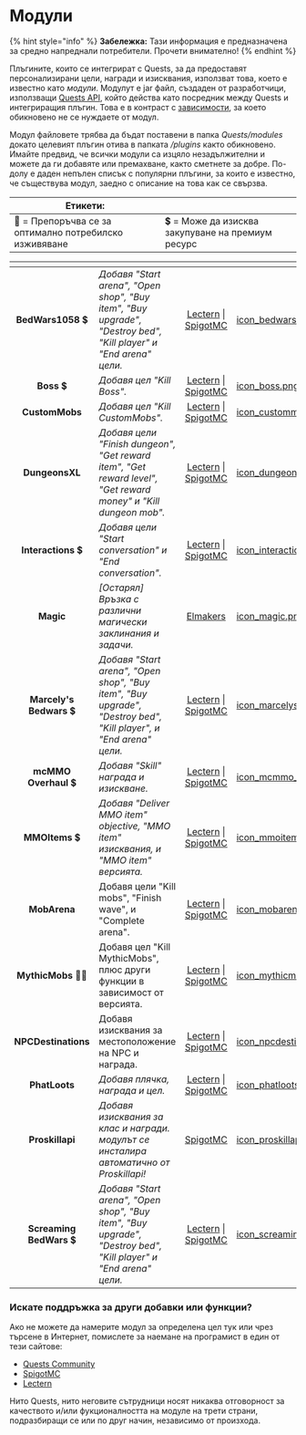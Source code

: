 # Модули

{% hint style="info" %}
**Забележка:** Тази информация е предназначена за средно напреднали потребители. Прочети внимателно!
{% endhint %}

Плъгините, които се интегрират с Quests, за да предоставят персонализирани цели, награди и изисквания, използват това, което е известно като _модули_. Модулут е jar файл, създаден от разработчици, използващи [Quests API](../master/custom-quest-api.md), който действа като посредник между Quests и интегриращия плъгин. Това е в контраст с [зависимости](../beginner/dependencies.md), за което обикновено не се нуждаете от модул.

Модул файловете трябва да бъдат поставени в папка _Quests/modules_ докато целевият плъгин отива в папката _/plugins_ както обикновено. Имайте предвид, че всички модули са изцяло незадължителни и можете да ги добавяте или премахване, както сметнете за добре. По-долу е даден непълен списък с популярни плъгини, за които е известно, че съществува модул, заедно с описание на това как се свързва.

| Етикети:                                               |                                                   |
| ------------------------------------------------------ | ------------------------------------------------- |
| 🌟 = Препоръчва се за оптимално потребилско изживяване | 💲 = Може да изисква закупуване на премиум ресурс |

<table data-view="cards"><thead><tr><th align="center"></th><th></th><th align="center"></th><th data-hidden data-card-cover data-type="files"></th></tr></thead><tbody><tr><td align="center"><strong>BedWars1058</strong> 💲</td><td><em>Добавя "Start arena", "Open shop", "Buy item", "Buy upgrade", "Destroy bed", "Kill player" и "End arena" цели.</em></td><td align="center"><a href="https://lectern.browsit.org/resources/resource/38-bedwars1058-quests-module/">Lectern</a> | <a href="https://www.spigotmc.org/resources/bedwars1058-quests-module.100722/">SpigotMC</a></td><td><a href="../.gitbook/assets/icon_bedwars1058.png">icon_bedwars1058.png</a></td></tr><tr><td align="center"><strong>Boss</strong> 💲</td><td><em>Добавя цел "Kill Boss".</em></td><td align="center"><a href="https://lectern.browsit.org/resources/resource/8-boss-quests-module/">Lectern</a> | <a href="https://www.spigotmc.org/resources/boss-quests-module.66973/">SpigotMC</a></td><td><a href="../.gitbook/assets/icon_boss.png">icon_boss.png</a></td></tr><tr><td align="center"><strong>CustomMobs</strong></td><td><em>Добавя цел "Kill CustomMobs".</em></td><td align="center"><a href="https://lectern.browsit.org/resources/resource/41-custommobs-quests-module/">Lectern</a> | <a href="https://www.spigotmc.org/resources/custommobs-quests-module.56686/">SpigotMC</a></td><td><a href="../.gitbook/assets/icon_custommobs.png">icon_custommobs.png</a></td></tr><tr><td align="center"><strong>DungeonsXL</strong></td><td><em>Добавя цели "Finish dungeon", "Get reward item", "Get reward level", "Get reward money" и "Kill dungeon mob".</em></td><td align="center"><a href="https://lectern.browsit.org/resources/resource/7-dungeonsxl-quests-module/">Lectern</a> | <a href="https://www.spigotmc.org/resources/dungeonsxl-quests-module.66703/">SpigotMC</a></td><td><a href="../.gitbook/assets/icon_dungeonsxl.png">icon_dungeonsxl.png</a></td></tr><tr><td align="center"><strong>Interactions</strong> 💲</td><td><em>Добавя цели "Start conversation" и "End conversation".</em></td><td align="center"><a href="https://lectern.browsit.org/resources/resource/3-interactions-quests-module/">Lectern</a> | <a href="https://www.spigotmc.org/resources/interactions-quests-module.92421/">SpigotMC</a></td><td><a href="../.gitbook/assets/icon_interactions.png">icon_interactions.png</a></td></tr><tr><td align="center"><strong>Magic</strong></td><td><em>[Остарял] Връзка с различни магически заклинания и задачи.</em></td><td align="center"><a href="http://jenkins.elmakers.com/job/MagicQuests/">Elmakers</a></td><td><a href="../.gitbook/assets/icon_magic.png">icon_magic.png</a></td></tr><tr><td align="center"><strong>Marcely's Bedwars</strong> 💲</td><td><em>Добавя "Start arena", "Open shop", "Buy item", "Buy upgrade", "Destroy bed", "Kill player", и "End arena" цели.</em></td><td align="center"><a href="https://lectern.browsit.org/resources/resource/46-marcely&#x27;s-bedwars-quests-module/">Lectern</a> | <a href="https://www.spigotmc.org/resources/marcelys-bedwars-quests-module.107857/">SpigotMC</a></td><td><a href="../.gitbook/assets/icon_marcelys_bedwars.png">icon_marcelys_bedwars.png</a></td></tr><tr><td align="center"><strong>mcMMO Overhaul</strong> 💲</td><td><em>Добавя "Skill" награда и изискване.</em></td><td align="center"><a href="https://lectern.browsit.org/resources/resource/2-mcmmo-overhaul-quests-module/">Lectern</a> | <a href="https://www.spigotmc.org/resources/92962/">SpigotMC</a></td><td><a href="../.gitbook/assets/icon_mcmmo_overhaul.png">icon_mcmmo_overhaul.png</a></td></tr><tr><td align="center"><strong>MMOItems</strong> 💲</td><td><em>Добавя "Deliver MMO item" objective, "MMO item" изисквания, и "MMO item" версията.</em></td><td align="center"><a href="https://lectern.browsit.org/resources/resource/49-mmoitems-quests-module/">Lectern</a> | <a href="https://www.spigotmc.org/resources/mmoitems-quests-module.115654/">SpigotMC</a></td><td><a href="../.gitbook/assets/icon_mmoitems.png">icon_mmoitems.png</a></td></tr><tr><td align="center"><strong>MobArena</strong></td><td>Добавя цели "Kill mobs", "Finish wave", и "Complete arena".</td><td align="center"><a href="https://lectern.browsit.org/resources/resource/6-mobarena-quests-module/">Lectern</a> | <a href="https://www.spigotmc.org/resources/mobarena-quests-module.72355/">SpigotMC</a></td><td><a href="../.gitbook/assets/icon_mobarena.png">icon_mobarena.png</a></td></tr><tr><td align="center"><strong>MythicMobs</strong> 🌟💲</td><td>Добавя цел "Kill MythicMobs", плюс други функции в зависимост от версията.</td><td align="center"><a href="https://lectern.browsit.org/resources/resource/48-mythicmobs-quests-module/">Lectern</a> | <a href="https://www.spigotmc.org/resources/113916/">SpigotMC</a></td><td><a href="../.gitbook/assets/icon_mythicmobs.png">icon_mythicmobs.png</a></td></tr><tr><td align="center"><strong>NPCDestinations</strong></td><td>Добавя изисквания за местоположение на NPC и награда.</td><td align="center"><a href="https://lectern.browsit.org/resources/resource/40-npcdestinations-quests-module/">Lectern</a> | <a href="https://www.spigotmc.org/resources/101588/">SpigotMC</a></td><td><a href="../.gitbook/assets/icon_npcdestinations.png">icon_npcdestinations.png</a></td></tr><tr><td align="center"><strong>PhatLoots</strong></td><td><em>Добавя плячка, награда и цел.</em></td><td align="center"><a href="https://lectern.browsit.org/resources/resource/43-phatloots-quests-module/">Lectern</a> | <a href="https://www.spigotmc.org/resources/phatloots-quests-module.102525/">SpigotMC</a></td><td><a href="../.gitbook/assets/icon_phatloots.png">icon_phatloots.png</a></td></tr><tr><td align="center"><strong>Proskillapi</strong></td><td><em>Добавя изисквания за клас и награди. модулът се инсталира автоматично от Proskillapi!</em></td><td align="center"><a href="https://www.spigotmc.org/resources/91913/">SpigotMC</a></td><td><a href="../.gitbook/assets/icon_proskillapi.png">icon_proskillapi.png</a></td></tr><tr><td align="center"><strong>Screaming BedWars</strong> 💲</td><td><em>Добавя "Start arena", "Open shop", "Buy item", "Buy upgrade", "Destroy bed", "Kill player" и "End arena" цели.</em></td><td align="center"><a href="https://lectern.browsit.org/resources/resource/35-screaming-bedwars-quests-module/">Lectern</a> | <a href="https://www.spigotmc.org/resources/screaming-bedwars-module.98380/">SpigotMC</a></td><td><a href="../.gitbook/assets/icon_screaming_bedwars.png">icon_screaming_bedwars.png</a></td></tr></tbody></table>

### Искате поддръжка за други добавки или функции?

Ако не можете да намерите модул за определена цел тук или чрез търсене в Интернет, помислете за наемане на програмист в един от тези сайтове:

* [Quests Community](https://discordapp.com/invite/QdJAv2G7qg)
* [SpigotMC](https://www.spigotmc.org/forums/hiring-developers.55/)
* [Lectern](https://lectern.browsit.org/forum/view/6-services/)

Нито Quests, нито неговите сътрудници носят никаква отговорност за качеството и/или фукционалността на модуле на трети страни, подразбиращи се или по друг начин, независимо от произхода.
